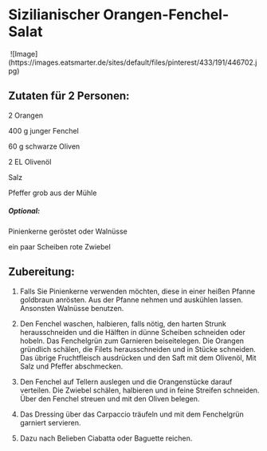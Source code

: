 # Sizilianischer Orangen-Fenchel-Salat



<img scr = "https://images.eatsmarter.de/sites/default/files/pinterest/433/191/446702.jpg"/>
![Image](https://images.eatsmarter.de/sites/default/files/pinterest/433/191/446702.jpg)



## Zutaten für 2 Personen:

2				  Orangen

400 g 		  junger Fenchel

60 g 			schwarze Oliven 

2 EL			 Olivenöl

Salz

Pfeffer 	   grob aus der Mühle

##### Optional:

Pinienkerne geröstet oder Walnüsse

ein paar Scheiben rote Zwiebel



## Zubereitung:

1. Falls Sie Pinienkerne verwenden möchten, diese in einer heißen Pfanne goldbraun anrösten. Aus der Pfanne nehmen und auskühlen lassen. Ansonsten Walnüsse benutzen.

2. Den Fenchel waschen, halbieren, falls nötig, den harten Strunk herausschneiden und die Hälften in dünne Scheiben schneiden oder hobeln. Das Fenchelgrün zum Garnieren beiseitelegen. Die Orangen gründlich schälen, die Filets herausschneiden und in Stücke schneiden. Das übrige Fruchtfleisch ausdrücken und den Saft mit dem Olivenöl, Mit Salz und Pfeffer abschmecken.

3. Den Fenchel auf Tellern auslegen und die Orangenstücke darauf verteilen. Die Zwiebel schälen, halbieren und in feine Streifen schneiden. Über den Fenchel streuen und mit den Oliven belegen.

4. Das Dressing über das Carpaccio träufeln und mit dem Fenchelgrün garniert servieren.

5. Dazu nach Belieben Ciabatta oder Baguette reichen.
